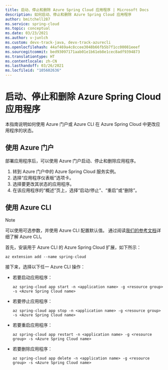 ```yaml
---
title: 启动、停止和删除 Azure Spring Cloud 应用程序 | Microsoft Docs
description: 如何启动、停止和删除 Azure Spring Cloud 应用程序
author: bmitchell287
ms.service: spring-cloud
ms.topic: conceptual
ms.date: 03/23/2021
ms.author: v-junlch
ms.custom: devx-track-java, devx-track-azurecli
ms.openlocfilehash: 44af469a4c8ccee3048b66fb5b7f1cc00081eeef
ms.sourcegitcommit: bed93097171aab01e1b61eb8e1cec8adf9394873
ms.translationtype: HT
ms.contentlocale: zh-CN
ms.lasthandoff: 03/26/2021
ms.locfileid: "105602636"
---
```

# <a name="start-stop-and-delete-your-azure-spring-cloud-application"></a>启动、停止和删除 Azure Spring Cloud 应用程序



本指南说明如何使用 Azure 门户或 Azure CLI 在 Azure Spring Cloud 中更改应用程序的状态。

## <a name="using-the-azure-portal"></a>使用 Azure 门户

部署应用程序后，可以使用 Azure 门户启动、停止和删除应用程序。

1. 转到 Azure 门户中的 Azure Spring Cloud 服务实例。
1. 选择“应用程序仪表板”选项卡。
1. 选择要更改其状态的应用程序。
1. 在该应用程序的“概述”页上，选择“启动/停止”、“重启”或“删除”。

## <a name="using-the-azure-cli"></a>使用 Azure CLI

> [!NOTE]
> 可以使用可选参数，并使用 Azure CLI 配置默认值。 通过阅读[我们的参考文档](/cli/ext/spring-cloud/spring-cloud)详细了解 Azure CLI。  

首先，安装用于 Azure CLI 的 Azure Spring Cloud 扩展，如下所示：

```azurecli
az extension add --name spring-cloud
```

接下来，选择以下任一 Azure CLI 操作：

* 若要启动应用程序：

    ```azurecli
    az spring-cloud app start -n <application name> -g <resource group> -s <Azure Spring Cloud name>
    ```

* 若要停止应用程序：

    ```azurecli
    az spring-cloud app stop -n <application name> -g <resource group> -s <Azure Spring Cloud name>
    ```

* 若要重启应用程序：

    ```azurecli
    az spring-cloud app restart -n <application name> -g <resource group> -s <Azure Spring Cloud name>
    ```

* 若要删除应用程序：

    ```azurecli
    az spring-cloud app delete -n <application name> -g <resource group> -s <Azure Spring Cloud name>
    ```
